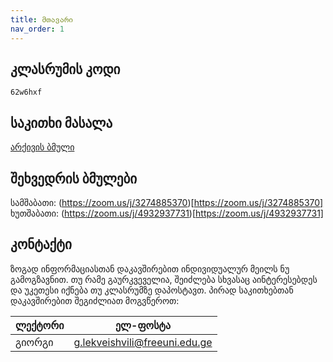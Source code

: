 ```yaml
---
title: მთავარი
nav_order: 1
---
```

## კლასრუმის კოდი
`62w6hxf`

## საკითხი მასალა
[არქივის ბმული](https://drive.google.com/file/d/1yJOkVQ-fywo1ueieelL-yfAdni6u2WWW/view?usp=sharing)

## შეხვედრის ბმულები
სამშაბათი: (https://zoom.us/j/3274885370)[https://zoom.us/j/3274885370]
ხუთშაბათი: (https://zoom.us/j/4932937731)[https://zoom.us/j/4932937731]

## კონტაქტი
ზოგად ინფორმაციასთან დაკავშირებით ინდივიდუალურ მეილს ნუ გამოგზავნით. თუ რამე გაურკვეველია, შეიძლება სხვასაც აინტერესებდეს და უკეთესი იქნება თუ კლასრუმზე დაპოსტავთ.
პირად საკითხებთან დაკავშირებით შეგიძლიათ მოგვწეროთ:

| ლექტორი | ელ-ფოსტა |
|---|---|
| გიორგი | [g.lekveishvili@freeuni.edu.ge](mailto:g.lekveishvili@freeuni.edu.ge) |
